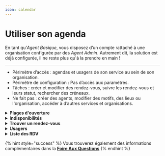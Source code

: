 ```yaml
---
icon: calendar
---
```


# Utiliser son agenda

En tant qu’_Agent Basique_, vous disposez d’un compte rattaché à une organisation configurée par des _Agent Admin_. Autrement dit, la solution est déjà configurée, il ne reste plus qu'à la prendre en main !&#x20;

***

* Périmètre d’accès : agendas et usagers de son service au sein de son organisation.&#x20;
* Périmètre de configuration : Pas d’accès aux paramètres.&#x20;
* Tâches : créer et modifier des rendez-vous, suivre les rendez-vous et leurs statut, rechercher des créneaux.
* Ne fait pas : créer des agents, modifier des motifs, des lieux ou l'organisation, accéder à d’autres services et organisations.



<details>

<summary><strong>Plages d'ouverture</strong></summary>

Les plages d'ouverture vous permettent de définir vos disponibilités.

\
Ces plages d'ouverture permettent aux autres agents de votre organisation de prendre des rendez-vous pour les usagers sur vos disponibilités via le bouton _**Trouver un RDV**_. Si votre organisation publie ses disponibilités en ligne, ces créneaux seront également visibles pour les usagers.

{% hint style="success" %}
Chaque plage d'ouverture doit être associée à un ou plusieurs motifs de rendez-vous préalablement créés par les <mark style="color:blue;">**Agents Administrateurs**</mark> liés à votre service.
{% endhint %}

Vous pouvez créer :

* **Des plages d'ouverture permanentes** : en configurant une répétition sur plusieurs jours de la semaine. Si aucune date de fin n'est précisée, la plage sera répétée de manière illimitée.
* **Des plages d'ouverture exceptionnelles** : en créant des disponibilités ponctuelles, sans répétition.

</details>

<details>

<summary><strong>Indisponibilités</strong></summary>

Les indisponibilités vous permettent de fermer vos permanences de manière ponctuelle, par exemple en cas de congés, de formation ou d'absence exceptionnelle.

Les créneaux marqués comme indisponibles ne seront plus accessibles à la réservation pour les autres agents de votre organisation ni pour les usagers.

Vous avez également la possibilité de programmer des indisponibilités récurrentes.

{% hint style="danger" %}
**Si vous créez une indisponibilité sur une permanence où des rendez-vous sont déjà planifiés, ceux-ci ne seront pas annulés automatiquement. Vous devrez les annuler manuellement.**
{% endhint %}

{% hint style="success" %}
**Les jours fériés du calendrier français sont automatiquement paramétrés comme indisponibles dans la solution. Vous n'avez donc pas besoin de les ajouter manuellement.**
{% endhint %}

</details>

<details>

<summary><strong>Trouver un rendez-vous</strong> </summary>

Pour prendre un rendez-vous pour un usager, cliquez sur le bouton _**Trouver un RDV**_ depuis l'interface.

Ce parcours vous permet d'accéder aux disponibilités de l'ensemble des agents pour un motif de rendez-vous donné.\
Vous pouvez affiner votre recherche à l'aide des filtres disponibles (agents, lieux, dates, etc.).

Lors de la prise de rendez-vous :

* Si le rendez-vous concerne un nouvel usager, vous devez "_Créer un usager_".
* Si l'usager existe déjà, vous pouvez le retrouver en effectuant une recherche par nom ou une information de contact.&#x20;

Pour que l'usager reçoive les notifications de rendez-vous (par SMS et par email), assurez-vous que ses coordonnées sont correctement renseignées.

Si vous souhaitez poser un rendez-vous dans l'agenda d'un agent qui ne fait pas partie de votre service, utilisez l'option "_Élargir la recherche_".\
Cette fonctionnalité vous permet d'accéder aux créneaux disponibles dans d'autres services de votre organisation.

</details>

<details>

<summary><strong>Usagers</strong></summary>

Le menu _Usagers_ vous permet de rechercher, par nom, les usagers ayant eu ou ayant un rendez-vous à venir au sein de votre service.

En accédant à la fiche d’un usager, vous pourrez consulter :

* Ses informations générales (nom, coordonnées, etc.) ;
* L’historique de ses rendez-vous passés ;
* Ses rendez-vous à venir ;
* Des statistiques liées à ses prises de rendez-vous (nombre de rendez-vous, annulations, etc.).

</details>

<details>

<summary><strong>Liste des RDV</strong></summary>

En tant qu’agent, vous avez accès à deux types de rendez-vous :

* Les rendez-vous associés à votre service.
* Les rendez-vous auxquels vous êtes personnellement assigné.

La liste des rendez-vous peut être filtrée selon plusieurs critères : agent, motif, période, etc.\
Vous avez également la possibilité d’exporter la liste au format `.xls`. Les fichiers générés sont accessibles dans l’onglet **"**_**Mon compte**_**"**.

Le jour du rendez-vous, son statut passe automatiquement de **"Rendez-vous à venir"** à **"À renseigner"**.\
Il est alors nécessaire de mettre à jour ce statut manuellement, en choisissant l’une des options suivantes :

* **Rendez-vous honoré**
* **Absence non excusée**
* **Annulé**&#x20;

La mise à jour du statut des rendez-vous permet d'avoir des statistiques actualisées qui sont accessibles dans l'onglet "_Statistiques_".&#x20;

</details>

{% hint style="success" %}
Vous trouverez également des informations complémentaires dans la [**Foire Aux Questions**​](faq.md)
{% endhint %}
